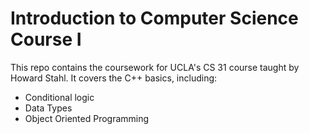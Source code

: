 # Introduction to Computer Science Course I 
This repo contains the coursework for UCLA's CS 31 course taught by Howard Stahl. It covers the C++ basics, including: 
* Conditional logic
* Data Types
* Object Oriented Programming
